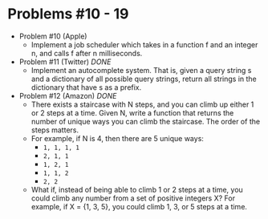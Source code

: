 # Problems #10 - 19

* Problem #10 (Apple)
    * Implement a job scheduler which takes in a function f and an integer n, and calls f after n milliseconds.
* Problem #11 (Twitter) *DONE*
    * Implement an autocomplete system. That is, given a query string s and a dictionary of all possible query strings, return all strings in the dictionary that have s as a prefix.
* Problem #12 (Amazon) *DONE*
    * There exists a staircase with N steps, and you can climb up either 1 or 2
      steps at a time. Given N, write a function that returns the number of unique
      ways you can climb the staircase. The order of the steps matters.
    * For example, if N is 4, then there are 5 unique ways:
        * `1, 1, 1, 1`
        * `2, 1, 1`
        * `1, 2, 1`
        * `1, 1, 2`
        * `2, 2`
    * What if, instead of being able to climb 1 or 2 steps at a time, you could
      climb any number from a set of positive integers X? For example, if X = {1, 3, 5},
      you could climb 1, 3, or 5 steps at a time.

